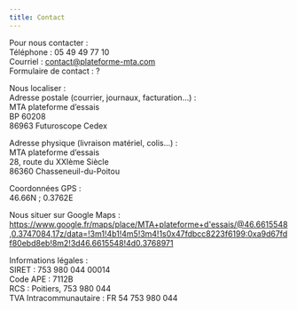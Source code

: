 ```yaml
---
title: Contact
---
```


Pour nous contacter :  
Téléphone :			05 49 49 77 10  
Courriel :			contact@plateforme-mta.com  
Formulaire de contact :		? 

Nous localiser :  
Adresse postale (courrier, journaux, facturation…) :  
	MTA plateforme d’essais  
	BP 60208  
	86963 Futuroscope Cedex

Adresse physique (livraison matériel, colis…) :  
	MTA plateforme d’essais  
	28, route du XXIème Siècle  
	86360 Chasseneuil-du-Poitou

Coordonnées GPS :  
	46.66N ; 0.3762E

Nous situer sur Google Maps :
	https://www.google.fr/maps/place/MTA+plateforme+d'essais/@46.6615548,0.3747084,17z/data=!3m1!4b1!4m5!3m4!1s0x47fdbcc8223f6199:0xa9d67fdf80ebd8eb!8m2!3d46.6615548!4d0.3768971



Informations légales :  
SIRET : 			753 980 044 00014  
Code APE :			7112B  
RCS :				Poitiers, 753 980 044  
TVA Intracommunautaire :	FR 54 753 980 044
